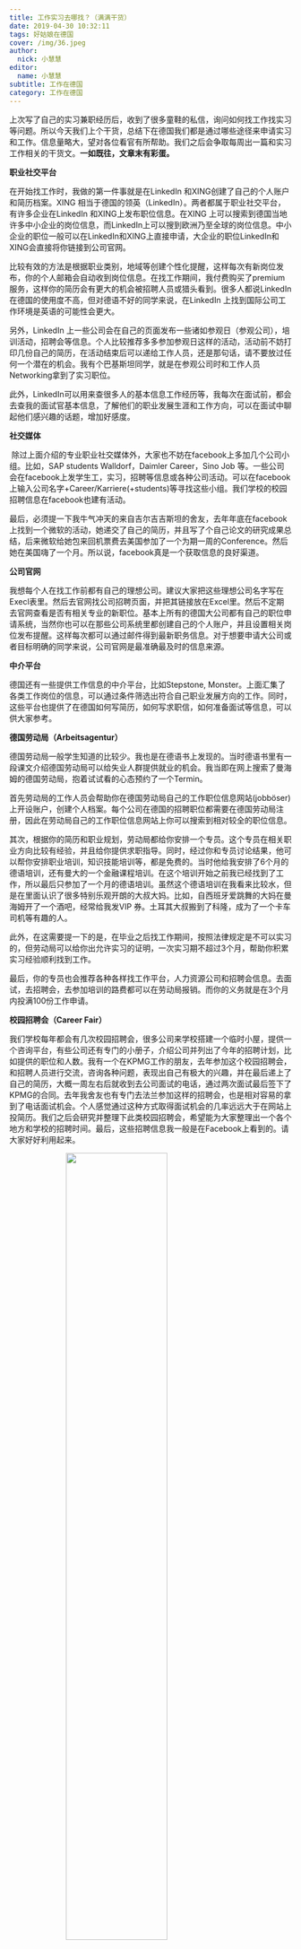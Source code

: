 ```yaml
---
title: 工作实习去哪找？（满满干货）
date: 2019-04-30 10:32:11
tags: 好姑娘在德国
cover: /img/36.jpeg
author: 
  nick: 小慧慧
editor:
  name: 小慧慧
subtitle: 工作在德国
category: 工作在德国
---
```


上次写了自己的实习兼职经历后，收到了很多童鞋的私信，询问如何找工作找实习等问题。所以今天我们上个干货，总结下在德国我们都是通过哪些途径来申请实习和工作。信息量略大，望对各位看官有所帮助。我们之后会争取每周出一篇和实习工作相关的干货文。**一如既往，文章末有彩蛋。**

**职业社交平台**

在开始找工作时，我做的第一件事就是在LinkedIn 和XING创建了自己的个人账户和简历档案。XING 相当于德国的领英（LinkedIn）。两者都属于职业社交平台，有许多企业在LinkedIn 和XING上发布职位信息。在XING 上可以搜索到德国当地许多中小企业的岗位信息，而LinkedIn上可以搜到欧洲乃至全球的岗位信息。中小企业的职位一般可以在LinkedIn和XING上直接申请，大企业的职位LinkedIn和XING会直接将你链接到公司官网。

  

比较有效的方法是根据职业类别，地域等创建个性化提醒，这样每次有新岗位发布，你的个人邮箱会自动收到岗位信息。在找工作期间，我付费购买了premium服务，这样你的简历会有更大的机会被招聘人员或猎头看到。很多人都说LinkedIn在德国的使用度不高，但对德语不好的同学来说，在LinkedIn 上找到国际公司工作环境是英语的可能性会更大。

  

另外，LinkedIn 上一些公司会在自己的页面发布一些诸如参观日（参观公司），培训活动，招聘会等信息。个人比较推荐多多参加参观日这样的活动，活动前不妨打印几份自己的简历，在活动结束后可以递给工作人员，还是那句话，请不要放过任何一个潜在的机会。我有个巴基斯坦同学，就是在参观公司时和工作人员Networking拿到了实习职位。

  

此外，LinkedIn可以用来查很多人的基本信息工作经历等，我每次在面试前，都会去查我的面试官基本信息，了解他们的职业发展生涯和工作方向，可以在面试中聊起他们感兴趣的话题，增加好感度。

  

**社交媒体**

 除过上面介绍的专业职业社交媒体外，大家也不妨在facebook上多加几个公司小组。比如，SAP students Walldorf，Daimler Career，Sino Job 等。一些公司会在facebook上发学生工，实习，招聘等信息或各种公司活动。可以在facebook上输入公司名字+Career/Karriere(+students)等寻找这些小组。我们学校的校园招聘信息在facebook也建有活动。

  

最后，必须提一下我牛气冲天的来自吉尔吉吉斯坦的舍友，去年年底在facebook 上找到一个微软的活动，她递交了自己的简历，并且写了个自己论文的研究成果总结，后来微软给她包来回机票费去美国参加了一个为期一周的Conference。然后她在美国嗨了一个月。所以说，facebook真是一个获取信息的良好渠道。  

  

**公司官网**

我想每个人在找工作前都有自己的理想公司。建议大家把这些理想公司名字写在Execl表里。然后去官网找公司招聘页面，并把其链接放在Excel里。然后不定期 去官网查看是否有相关专业的新职位。基本上所有的德国大公司都有自己的职位申请系统，当然你也可以在那些公司系统里都创建自己的个人账户，并且设置相关岗位发布提醒。这样每次都可以通过邮件得到最新职务信息。对于想要申请大公司或者目标明确的同学来说，公司官网是最准确最及时的信息来源。

  

**中介平台**

德国还有一些提供工作信息的中介平台，比如Stepstone, Monster。上面汇集了各类工作岗位的信息，可以通过条件筛选出符合自己职业发展方向的工作。同时，这些平台也提供了在德国如何写简历，如何写求职信，如何准备面试等信息，可以供大家参考。

  

**德国劳动局（Arbeitsagentur）**

德国劳动局一般学生知道的比较少。我也是在德语书上发现的。当时德语书里有一段课文介绍德国劳动局可以给失业人群提供就业的机会。我当即在网上搜索了曼海姆的德国劳动局，抱着试试看的心态预约了一个Termin。

  

首先劳动局的工作人员会帮助你在德国劳动局自己的工作职位信息网站(jobböser)上开设账户，创建个人档案。每个公司在德国的招聘职位都需要在德国劳动局注册，因此在劳动局自己的工作职位信息网站上你可以搜索到相对较全的职位信息。

  

其次，根据你的简历和职业规划，劳动局都给你安排一个专员。这个专员在相关职业方向比较有经验，并且给你提供求职指导。同时，经过你和专员讨论结果，他可以帮你安排职业培训，知识技能培训等，都是免费的。当时他给我安排了6个月的德语培训，还有曼大的一个金融课程培训。在这个培训开始之前我已经找到了工作，所以最后只参加了一个月的德语培训。虽然这个德语培训在我看来比较水，但是在里面认识了很多特别乐观开朗的大叔大妈。比如，自西班牙爱跳舞的大妈在曼海姆开了一个酒吧，经常给我发VIP 券。土耳其大叔搬到了科隆，成为了一个卡车司机等有趣的人。

  

此外，在这需要提一下的是，在毕业之后找工作期间，按照法律规定是不可以实习的，但劳动局可以给你出允许实习的证明，一次实习期不超过3个月，帮助你积累实习经验顺利找到工作。

  

最后，你的专员也会推荐各种各样找工作平台，人力资源公司和招聘会信息。去面试，去招聘会，去参加培训的路费都可以在劳动局报销。而你的义务就是在3个月内投满100份工作申请。

  

**校园招聘会（Career Fair）**

我们学校每年都会有几次校园招聘会，很多公司来学校搭建一个临时小屋，提供一个咨询平台，有些公司还有专门的小册子，介绍公司并列出了今年的招聘计划，比如提供的职位和人数。我有一个在KPMG工作的朋友，去年参加这个校园招聘会，和招聘人员进行交流，咨询各种问题，表现出自己有极大的兴趣，并在最后递上了自己的简历，大概一周左右后就收到去公司面试的电话，通过两次面试最后签下了KPMG的合同。去年我舍友也有专门去法兰参加这样的招聘会，也是相对容易的拿到了电话面试机会。个人感觉通过这种方式取得面试机会的几率远远大于在网站上投简历。我们之后会研究并整理下此类校园招聘会，希望能为大家整理出一个各个地方和学校的招聘时间。最后，这些招聘信息我一般是在Facebook上看到的。请大家好好利用起来。


<img src="https://mmbiz.qpic.cn/mmbiz_png/rW3MWnUicJ7cQXD6Yhda4eanqr1ACcb3ONcjjLVXFicBXlLWicwbYL4e5288KGVRwhuYl57qGEl6iaIficcU2rvbIgA/640?wx_fmt=png"  style=" display: block; margin: 0 auto; width: 60%; height: 60%;" />
  

**学校网页**

大学一般也会有自己的工作信息发布平台，虽然感觉大部分是实习信息。要找实习的同学，不妨多关注学校的网站。经常有一些学长学姐会在上面发布实习信息，也会有做教授助理的岗位信息。

  

**推荐**

不得不说，找人推荐也是很有效的一个手段。在找工作期间，一定要尽可能的让你认识的人都知道你在找工作。这样说不定一些内部岗位或者还没有正式发布的岗位你可以提前知道，并且被推荐。而招聘经理也会把推荐人评价纳入考虑的重点。在我面试的时候，老板也曾问我之前同事和经理的名字，可见老板对于第三方的评价也非常重视。所以在实习期间社交(Networking)也非常重要，尽量和你的老板还有同事们建立良好的关系，并请他们为你推荐，在找工作时一定会事倍功半。

  

**Hackathon**

最后这个是针对学计算机相关童鞋的，因为好姑娘本人也是一枚程序员，曾经也参加过Hackathon，感触颇多。至于不知道Hackathon的童鞋请自行谷歌。hackathon是一些公司赞助举办的，一方面为了从学生这边活动更多有意思有创意的点子，一方面也是为了宣传公司招聘优秀的学生。所以通常hackathon活动上也有公司HR，大家也可以趁此机会询问公司有没有合适的职位并递上简历。当然该活动的重点并不是招聘，学计算机相关专业的同学不妨参加一次试试看，还是很有意思的，而且这种经历也可以丰富自己的简历。下面我推荐两个我知道的比较有趣的Hackathon。

第一个是慕尼黑的hackathon，举办的相当棒，之前有申请上，可是因为突发事件而没去：http://x.unternehmertum.de/events/techfest-munich-17/。

第二个是苏黎世的hackathon，当时我和另一个朋友一起申请，他申请上了，而我没有。有听说最后谷歌等大公司都在那招聘，现场收简历。http://www.netzwoche.ch/news/2018-01-16/der-six-hackathon-2018-startet-am-16-maerz。

另外这些hackathon都是报销路费的，有些甚至报销住宿，大家可以查询其活动具体信息。

  

说了这么多工作信息的渠道，其实最最重要的是一直不断的申请。然后突然一个神奇的一天，你就会像我还有很多人一样收到一个电话，和面试官相谈甚欢，谈的意犹未尽，然后你收到了下一轮面试的邀请，然后你就这样得到了那个最最适合你的职位。所以大家加油吧！

**彩蛋：**若有童鞋学习计算机相关或BWL专业，近期有在德国找工作的打算并且对SAP感兴趣的话，请关注我们公众号并转载该篇文章，给我们留言。我们可以考虑作为你申请工作的**推荐人**。在申请工作时，推荐人在一定程度上可以帮你提高获得面试机会的可能性，当然最重要的还是看个人能力喽。另外，我们只推荐寻找正式工作的同学，并不推荐实习生。
